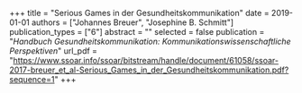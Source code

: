 +++
title = "Serious Games in der Gesundheitskommunikation"
date = 2019-01-01
authors = ["Johannes Breuer", "Josephine B. Schmitt"]
publication_types = ["6"]
abstract = ""
selected = false
publication = "*Handbuch Gesundheitskommunikation: Kommunikationswissenschaftliche Perspektiven*"
url_pdf = "https://www.ssoar.info/ssoar/bitstream/handle/document/61058/ssoar-2017-breuer_et_al-Serious_Games_in_der_Gesundheitskommunikation.pdf?sequence=1"
+++

